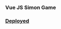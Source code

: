 ### Vue JS Simon Game



### [Deployed](https://TahaHalniyazov.github.io/simon-game-vuejs/ "Click to see deployed!")
